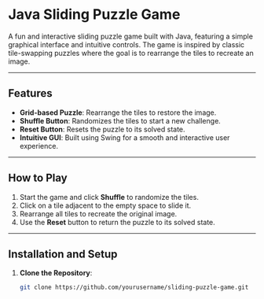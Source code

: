 # Java Sliding Puzzle Game

A fun and interactive sliding puzzle game built with Java, featuring a simple graphical interface and intuitive controls. The game is inspired by classic tile-swapping puzzles where the goal is to rearrange the tiles to recreate an image.

---

## Features

- **Grid-based Puzzle**: Rearrange the tiles to restore the image.  
- **Shuffle Button**: Randomizes the tiles to start a new challenge.  
- **Reset Button**: Resets the puzzle to its solved state.  
- **Intuitive GUI**: Built using Swing for a smooth and interactive user experience.  

---

## How to Play

1. Start the game and click **Shuffle** to randomize the tiles.  
2. Click on a tile adjacent to the empty space to slide it.  
3. Rearrange all tiles to recreate the original image.  
4. Use the **Reset** button to return the puzzle to its solved state.  

---

## Installation and Setup

1. **Clone the Repository**:
   ```bash
   git clone https://github.com/yourusername/sliding-puzzle-game.git
